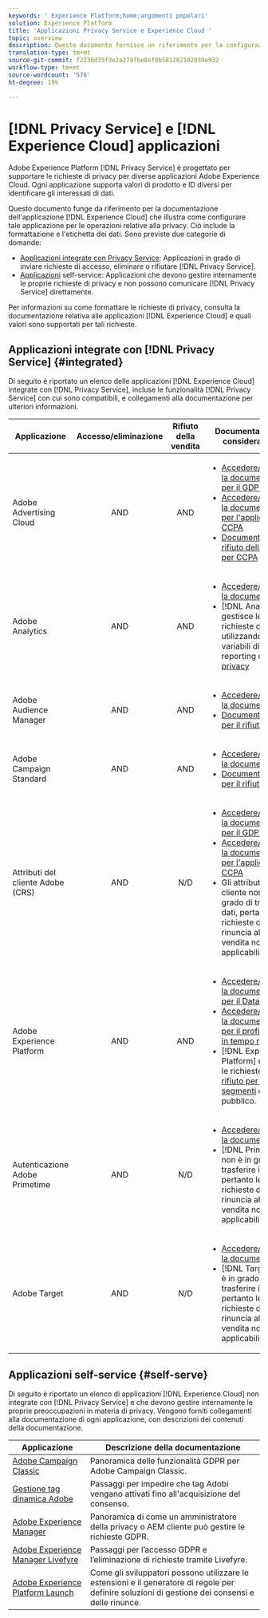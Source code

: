 ```yaml
---
keywords: ' Experience Platform;home;argomenti popolari'
solution: Experience Platform
title: 'Applicazioni Privacy Service e Experience Cloud '
topic: overview
description: Questo documento fornisce un riferimento per la configurazione di diverse applicazioni  Experience Cloud per le operazioni relative alla privacy.
translation-type: tm+mt
source-git-commit: f2238d35f3e2a279fbe8ef8b581282102039e932
workflow-type: tm+mt
source-wordcount: '576'
ht-degree: 19%

---
```



# [!DNL Privacy Service] e  [!DNL Experience Cloud] applicazioni

Adobe Experience Platform [!DNL Privacy Service] è progettato per supportare le richieste di privacy per diverse applicazioni Adobe Experience Cloud. Ogni applicazione supporta valori di prodotto e ID diversi per identificare gli interessati di dati.

Questo documento funge da riferimento per la documentazione dell&#39;applicazione [!DNL Experience Cloud] che illustra come configurare tale applicazione per le operazioni relative alla privacy. Ciò include la formattazione e l&#39;etichetta dei dati. Sono previste due categorie di domande:

* [Applicazioni integrate con Privacy Service](#integrated): Applicazioni in grado di inviare richieste di accesso, eliminare o rifiutare  [!DNL Privacy Service].
* [Applicazioni](#self-serve) self-service: Applicazioni che devono gestire internamente le proprie richieste di privacy e non possono comunicare  [!DNL Privacy Service] direttamente.

Per informazioni su come formattare le richieste di privacy, consulta la documentazione relativa alle applicazioni [!DNL Experience Cloud] e quali valori sono supportati per tali richieste.

## Applicazioni integrate con [!DNL Privacy Service] {#integrated}

Di seguito è riportato un elenco delle applicazioni [!DNL Experience Cloud] integrate con [!DNL Privacy Service], incluse le funzionalità [!DNL Privacy Service] con cui sono compatibili, e collegamenti alla documentazione per ulteriori informazioni.

| Applicazione | Accesso/eliminazione | Rifiuto della vendita | Documentazione e considerazioni |
--- | :---: | :---: | ---
| Adobe Advertising Cloud | AND | AND | <ul><li>[Accedere/eliminare la documentazione per il GDPR](https://experienceleague.adobe.com/docs/advertising-cloud/privacy/ad-cloud-gdpr.html)</li><li>[Accedere/eliminare la documentazione per l&#39;applicazione CCPA](https://experienceleague.adobe.com/docs/advertising-cloud/privacy/ad-cloud-ccpa-access-delete.html)</li><li>[Documentazione di rifiuto della vendita per CCPA](https://experienceleague.adobe.com/docs/advertising-cloud/privacy/ad-cloud-ccpa-opt-out-of-sale.html)</li></ul> |
| Adobe Analytics | AND | AND | <ul><li>[Accedere/eliminare la documentazione](https://docs.adobe.com/content/help/en/analytics/admin/data-governance/an-gdpr-overview.html)</li><li>[!DNL Analytics] gestisce le richieste di rifiuto utilizzando le variabili di reporting della  [privacy](https://docs.adobe.com/content/help/en/analytics/admin/data-governance/consent-variables.html)</li></ul> |
| Adobe Audience Manager | AND | AND | <ul><li>[Accedere/eliminare la documentazione](https://docs.adobe.com/content/help/it-IT/audience-manager/user-guide/overview/data-privacy/data-privacy-requests.html)</li><li>[Documentazione per il rifiuto](https://docs.adobe.com/content/help/en/audience-manager/user-guide/features/declared-ids.html)</li></ul> |
| Adobe Campaign Standard | AND | AND | <ul><li>[Accedere/eliminare la documentazione](https://experienceleague.adobe.com/docs/campaign-classic/using/getting-started/privacy/privacy-management.html?lang=it#getting-started)</li><li>[Documentazione per il rifiuto](../segmentation/honoring-opt-outs.md)</li></ul> |
|  Attributi del cliente Adobe (CRS) | AND | N/D | <ul><li>[Accedere/eliminare la documentazione per il GDPR](https://docs.adobe.com/content/help/it-IT/core-services/interface/customer-attributes/gdpr.html)</li><li>[Accedere/eliminare la documentazione per l&#39;applicazione CCPA](https://docs.adobe.com/content/help/it-IT/core-services/interface/customer-attributes/ccpa.html)</li><li>Gli attributi del cliente non sono in grado di trasferire i dati, pertanto le richieste di rinuncia alla vendita non sono applicabili.</li></ul> |
| Adobe Experience Platform | AND | AND | <ul><li>[Accedere/eliminare la documentazione per il Data Lake](../catalog/privacy.md)</li><li>[Accedere/eliminare la documentazione per il profilo cliente in tempo reale](../profile/privacy.md)</li><li>[!DNL Experience Platform] rispetta le richieste di  [rifiuto per i segmenti](../segmentation/honoring-opt-outs.md) di pubblico.</li></ul> |
| Autenticazione  Adobe Primetime | AND | N/D | <ul><li>[Accedere/eliminare la documentazione](http://tve.helpdocsonline.com/how-to-make-a-privacy-request)</li><li>[!DNL Primetime] non è in grado di trasferire i dati, pertanto le richieste di rinuncia alla vendita non sono applicabili.</li></ul> |
| Adobe Target | AND | N/D | <ul><li>[Accedere/eliminare la documentazione](https://docs.adobe.com/content/help/it-IT/target/using/implement-target/before-implement/privacy/cmp-privacy-and-general-data-protection-regulation.html)</li><li>[!DNL Target] non è in grado di trasferire i dati, pertanto le richieste di rinuncia alla vendita non sono applicabili.</li></ul> |


## Applicazioni self-service {#self-serve}

Di seguito è riportato un elenco di applicazioni [!DNL Experience Cloud] non integrate con [!DNL Privacy Service] e che devono gestire internamente le proprie preoccupazioni in materia di privacy. Vengono forniti collegamenti alla documentazione di ogni applicazione, con descrizioni dei contenuti della documentazione.

| Applicazione | Descrizione della documentazione |
| ------- | ----------- |
| [Adobe Campaign Classic](https://docs.campaign.adobe.com/doc/AC/getting_started/EN/ACC_GDPR.html) | Panoramica delle funzionalità GDPR per Adobe Campaign Classic. |
| [Gestione tag dinamica  Adobe](https://docs.adobe.com/content/help/it-IT/dtm/using/tools/opt-in.html) | Passaggi per impedire che  tag Adobi vengano attivati fino all&#39;acquisizione del consenso. |
| [Adobe Experience Manager](https://helpx.adobe.com/experience-manager/6-4/managing/using/gdpr-compliance.html) | Panoramica di come un amministratore della privacy o AEM cliente può gestire le richieste GDPR. |
| [Adobe Experience Manager Livefyre](https://docs.adobe.com/content/help/en/livefyre/using/settings-other/privacy-requests/c-gdpr-compliance.html) | Passaggi per l’accesso GDPR e l’eliminazione di richieste tramite Livefyre. |
| [Adobe Experience Platform Launch](https://docs.adobelaunch.com/client-side-information/deploy-javascript-tags-to-opt-in-to-launch) | Come gli sviluppatori possono utilizzare le estensioni e il generatore di regole per definire soluzioni di gestione dei consensi e delle rinunce. |
